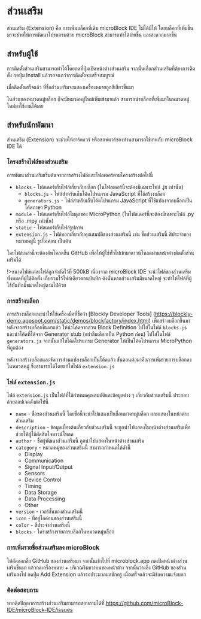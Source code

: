 # ส่วนเสริม

ส่วนเสริม (Extension) คือ การเพิ่มบล็อกที่เดิม microBlock IDE ไม่ได้มีให้ โดยบล็อกที่เพิ่มขึ้นมาจะช่วยให้การพัฒนาโปรแกรมด้วย microBlock สามารถทำได้ง่ายขึ้น และสะดวกมากขึ้น

## สำหรับผู้ใช้

การติดตั้งส่วนเสริมสามารถทำได้โดยกดที่ปุ่มเปิดหน้าต่างส่วนเสริม จากนั้นเลือกส่วนเสริมที่ต้องการติดตั้ง กดปุ่ม Install แล้วรอจนกว่าการติดตั้งจะเสร็จสมบูรณ์

เมื่อติดตั้งเสร็จแล้ว ที่ชื่อส่วนเสริมจะแสดงเครื่องหมายถูกสีเขียวขึ้นมา

ในส่วนของหมวดหมู่บล็อก ก็จะมีหมวดหมู่ใหม่เพิ่มเข้ามาแล้ว สามารถนำบล็อกที่เพิ่มมาในหมวดหมู่ใหม่มาใช้งานได้เลย

## สำหรับนักพัฒนา

ส่วนเสริม (Extension) จะช่วยให้ฮาร์ดแวร์ หรือซอฟแวร์ของท่านสามารถใช้งานกับ microBlock IDE ได้

### โครงสร้างไฟล์ของส่วนเสริม

การพัฒนาส่วนเสริมเริ่มต้นจากการสร้างไฟล์และโฟลเดอร์ตามโครงสร้างต่อไปนี้

  * `blocks` - โฟลเดอร์เก็บไฟล์เกี่ยวกับบล็อก (ในโฟลเดอร์นี้จะต้องมีเฉพาะไฟล์ .js เท่านั้น)
    * `blocks.js` - ไฟล์สำหรับเก็บโค้ดโปรแกรม JavaScript ที่ใช้สร้างบล็อก
    * `generators.js` - ไฟล์สำหรับเก็บโค้ดโปรแกรม JavaScript ที่ใช้แปลงจากบล็อกเป็นโค้ดภาษา Python
  * `module` - โฟลเดอร์เก็บไฟล์โมดูลของ MicroPython (ในโฟลเดอร์นี้จะต้องมีเฉพาะไฟล์ .py หรือ .mpy เท่านั้น)
  * `static` - โฟลเดอร์เก็บไฟล์รูปภาพ
  * `extension.js` - ไฟล์บอกเกี่ยวกับคุณสมบัติของส่วนเสริมนี้ เช่น ชื่อส่วนเสริมนี้ สีประจำของหมวมหมู่นี้ รูปไอค่อน เป็นต้น

โดยไฟล์เหล่านี้จะต้องอัพโหลดขึ้น GitHub เพื่อให้ผู้ใช้ทั่วไปเข้ามาดาวน์โหลดผ่านหน้าต่างติดตั้งส่วนเสริมได้

!>ขนาดไฟล์แต่ละไฟล์ถูกจำกัดไว้ที่ 500kB เนื่องจาก microBlock IDE จะนำไฟล์ของส่วนเสริมทั้งหมดที่ผู้ใช้ติดตั้ง เก็บรวมไว้ไฟล์เดียวตอนบันทึก ดังนั้นหากส่วนเสริมมีขนาดใหญ่ จะทำให้ไฟล์ที่ผู้ใช้บันทึกมีขนาดใหญ่ตามไปด้วย

### การสร้างบล็อก

การสร้างบล็อกแนะนำให้ใช้เครื่องมือที่ชื่อว่า [Blockly Developer Tools]
(https://blockly-demo.appspot.com/static/demos/blockfactory/index.html) เพื่อสร้างบล็อกขึ้นมา หลังจากสร้างบล็อกขึ้นมาแล้ว ให้นำโค้ดจากส่วน Block Definition ไปใส่ในไฟล์ `blocks.js` และนำโค้ดที่ได้จาก Generator stub (อย่าลืมเลือกเป็น Python ก่อน) ไปใส่ในไฟล์ `generators.js` จากนั้นแก้ไขโค้ดโปรแกรม Generator ให้เป็นโค้ดโปรแกรม MicroPython ที่ถูกต้อง

หลังจากสร้างบล็อกและจัดการส่วนแปลงบล็อกเป็นโค้ดแล้ว ขั้นตอนต่อมาคือการเพิ่มรายการบล็อกลงในหมวดหมู่ ซึ่งสามารถได้โดยแก้ไขไฟล์ `extension.js`

### ไฟล์ `extension.js`

ไฟล์ `extension.js` เป็นไฟล์ที่ใช้กำหนดคุณสมบัติและข้อมูลต่าง ๆ เกี่ยวกับส่วนเสริมนี้ ประกอบด้วยออปเจคดังต่อไปนี้

  * `name` - ชื่อของส่วนเสริมนี้ โดยชื่อนี้จะนำไปแสดงเป็นชื่อหมวดหมู่บล็อก และแสดงในหน้าต่างส่วนเสริม
  * `description` - ข้อมูลเบื้องต้นเกี่ยวกับส่วนเสริมนี้ จะถูกนำไปแสดงในหน้าต่างส่วนเสริมเพื่อช่วยให้ผู้ใช้ตัดสินใจดาวน์โหลด
  * `author` - ชื่อผู้พัฒนาส่วนเสริมนี้ ถูกนำไปแสดงในหน้าต่างส่วนเสริม
  * `category` - หมวดหมู่ของส่วนเสริมนี้ สามารถกำหนดได้ดังนี้
    * Display
    * Communication
    * Signal Input/Output
    * Sensors
    * Device Control
    * Timing
    * Data Storage
    * Data Processing
    * Other
  * `version` - เวอร์ชั่นของส่วนเสริมนี้
  * `icon` - ที่อยู่ไอค่อนของส่วนเสริมนี้
  * `color` - สีประจำส่วนเสริมนี้
  * `blocks` - โครงสร้างรายการบล็อกในหมวดหมู่บล็อก

### การเพิ่มรายชื่อส่วนเสริมลง microBlock

ให้คัดลอกลิ้ง GitHub ของส่วนเสริมมา จากนั้นเข้าไปที่ microblock.app กดเปิดหน้าต่างส่วนเสริมขึ้นมา แล้วกดเครื่องหมาย + บริเวณริมขวาบนของหน้าต่าง จากนั้นวางลิ้ง GitHub ของส่วนเสริมลงไป กดปุ่ม Add Extension แล้วรอประมวลผลซักครู เมื่อเสร็จแล้วจะมีข้อความแจ้งบอก

### ติดต่อสอบถาม

หากติดปัญหาการสร้างส่วนเสริมสามารถสอบถามได้ที่ https://github.com/microBlock-IDE/microBlock-IDE/issues
